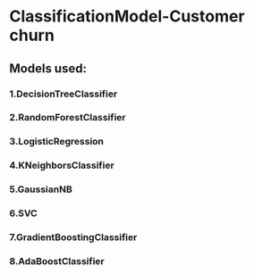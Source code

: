 # ClassificationModel-Customer churn

## Models used:
### 1.DecisionTreeClassifier
### 2.RandomForestClassifier
### 3.LogisticRegression
### 4.KNeighborsClassifier
### 5.GaussianNB
### 6.SVC
### 7.GradientBoostingClassifier
### 8.AdaBoostClassifier
